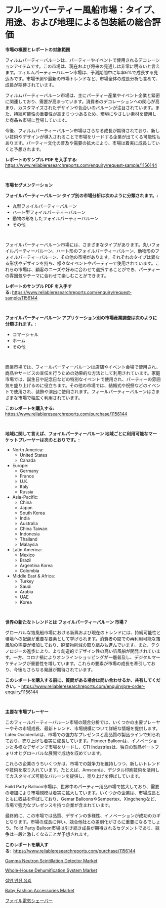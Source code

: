 <p><h1>フルーツパーティー風船市場：タイプ、用途、および地理による包装紙の総合評価</h1></p><p><strong>市場の概要とレポートの対象範囲</strong></p>
<p><p>フィルムパーティーバルーンは、パーティーやイベントで使用されるデコレーションアイテムです。この市場は、現在および将来の見通しは非常に明るいと言えます。フィルムパーティーバルーン市場は、予測期間中に年率6%で成長する見込みです。市場予測や最新の市場トレンドなど、市場全体の成長分析も含めて、成長が期待されています。</p><p>フィルムパーティーバルーン市場は、主にパーティー産業やイベント企業と緊密に関連しており、需要が高まっています。消費者のデコレーションへの関心が高まり、カスタマイズされたデザインや色合いのバルーンが注目されています。また、持続可能性の重要性が高まりつつあるため、環境にやさしい素材を使用した商品も市場に登場しています。</p><p>今後、フィルムパーティーバルーン市場はさらなる成長が期待されており、新しい技術やデザインが導入されることで市場をリードする企業が出てくる可能性もあります。パーティー文化の普及や需要の拡大により、市場は着実に成長していくと予想されます。</p></p>
<p><strong>レポートのサンプル PDF を入手する:</strong> <a href="https://www.reliableresearchreports.com/enquiry/request-sample/1156144">https://www.reliableresearchreports.com/enquiry/request-sample/1156144</a></p>
<p>&nbsp;</p>
<p><strong>市場セグメンテーション</strong></p>
<p><strong>フォイルパーティーバルーン タイプ別の市場分析は次のように分類されます。:</strong></p>
<p><ul><li>丸型フォイルパーティーバルーン</li><li>ハート型フォイルパーティーバルーン</li><li>動物の形をしたフォイルパーティーバルーン</li><li>その他</li></ul></p>
<p>&nbsp;</p>
<p><p>フォイルパーティーバルーン市場には、さまざまなタイプがあります。丸いフォイルパーティーバルーン、ハート形のフォイルパーティーバルーン、動物形のフォイルパーティーバルーン、その他の市場があります。それぞれのタイプは異なる形状やデザインを持ち、様々なイベントやパーティーで使用されています。これらの市場は、顧客のニーズや好みに合わせて選択することができ、パーティーの雰囲気やテーマに合わせて楽しむことができます。</p></p>
<p><strong>レポートのサンプル PDF を入手する:</strong>&nbsp;<a href="https://www.reliableresearchreports.com/enquiry/request-sample/1156144">https://www.reliableresearchreports.com/enquiry/request-sample/1156144</a></p>
<p>&nbsp;</p>
<p><strong> フォイルパーティーバルーン アプリケーション別の市場産業調査は次のように分類されます。:</strong></p>
<p><ul><li>コマーシャル</li><li>ホーム</li><li>その他</li></ul></p>
<p>&nbsp;</p>
<p><p>商業市場では、フィールパーティーバルーンは店舗やイベント会場で使用され、商品やサービスの宣伝を行うための効果的な方法として利用されています。家庭市場では、誕生日や記念日などの特別なイベントで使用され、パーティーの雰囲気を盛り上げるのに役立ちます。その他の市場では、結婚式や祝祭などのイベントで使用され、装飾や演出に使用されます。フィールパーティーバルーンはさまざまな市場で幅広く利用されています。</p></p>
<p><strong>このレポートを購入する:</strong>&nbsp; <a href="https://www.reliableresearchreports.com/purchase/1156144">https://www.reliableresearchreports.com/purchase/1156144</a></p>
<p>&nbsp;</p>
<p><strong>地域に関して言えば、フォイルパーティーバルーン 地域ごとに利用可能なマーケットプレーヤーは次のとおりです。:</strong></p>
<p><ul>
    <li>
        North America:
        <ul>
            <li>United States</li>
            <li>Canada</li>
        </ul>
    </li>
    <li>
        Europe:
        <ul>
            <li>Germany</li>
            <li>France</li>
            <li>U.K.</li>
            <li>Italy</li>
            <li>Russia</li>
        </ul>
    </li>
    <li>
        Asia-Pacific:
        <ul>
            <li>China</li>
            <li>Japan</li>
            <li>South Korea</li>
            <li>India</li>
            <li>Australia</li>
            <li>China Taiwan</li>
            <li>Indonesia</li>
            <li>Thailand</li>
            <li>Malaysia</li>
        </ul>
    </li>
    <li>
        Latin America:
        <ul>
            <li>Mexico</li>
            <li>Brazil</li>
            <li>Argentina Korea</li>
            <li>Colombia</li>
        </ul>
    </li>
    <li>
        Middle East & Africa:
        <ul>
            <li>Turkey</li>
            <li>Saudi</li>
            <li>Arabia</li>
            <li>UAE</li>
            <li>Korea</li>
        </ul>
    </li>
    </ul></p>
<p>&nbsp;</p>
<p><strong>世界の新たなトレンドとは フォイルパーティーバルーン 市場？</strong></p>
<p><p>グローバルな箔風船市場における新興および現在のトレンドには、持続可能性と環境への配慮が重要な要素として挙げられます。消費者の間での再利用可能な箔風船の需要が増加しており、廃棄物削減の取り組みも進んでいます。また、テクノロジーの進歩により、より創造的でデザイン性の高い箔風船が開発されています。一方、コロナ禍によりオンラインショッピングが一層普及し、デジタルマーケティングが重要性を増しています。これらの要素が市場の成長を牽引しており、今後もさらなる発展が期待されています。</p></p>
<p><strong>このレポートを購入する前に、質問がある場合は問い合わせるか、共有してください。</strong>- <a href="https://www.reliableresearchreports.com/enquiry/pre-order-enquiry/1156144">https://www.reliableresearchreports.com/enquiry/pre-order-enquiry/1156144</a></p>
<p>&nbsp;</p>
<p><strong>主要な市場プレーヤー</strong></p>
<p><p>このフィールパーティーバルーン市場の競合分析では、いくつかの主要プレーヤーやその市場成長、最新トレンド、市場規模について詳細な情報を提供します。Latex Occidentalは、市場での強力なプレゼンスと高品質の製品ラインで知られており、売り上げも着実に成長しています。Pioneer Balloonは、イノベーションと多様なデザインで市場をリードし、CTI Industriesは、独自の製品ポートフォリオとグローバルな展開で成功を収めています。</p><p>これらの企業のうちいくつかは、市場での競争力を維持しつつ、新しいトレンドや技術を取り入れています。たとえば、Amscanは、デジタル印刷技術を活用してカスタマイズ可能なバルーンを提供し、売り上げを伸ばしています。</p><p>Foild Party Balloon市場は、世界中のパーティー用品市場で拡大しており、需要の増加により市場規模は着実に拡大しています。いくつかの企業は、市場成長とともに収益を伸ばしており、Gemar BalloonsやSempertex、Xingchengなど、市場で強力なプレゼンスを持つ企業が含まれています。</p><p>最終的に、この市場では品質、デザインの多様性、イノベーションが成功のカギとなります。市場の成長に伴い、競合他社との差別化がさらに重要になるでしょう。Foild Party Balloon市場は引き続き成長が期待されるセグメントであり、競争は一段と激しくなることが予想されます。</p></p>
<p><strong>このレポートを購入する:</strong>&nbsp;&nbsp;<a href="https://www.reliableresearchreports.com/purchase/1156144">https://www.reliableresearchreports.com/purchase/1156144</a></p>
<p><p><a href="https://bubble-tree-ea4.notion.site/Gamma-Neutron-Scintillation-Detector-Market-Size-2024-2031-Global-Industrial-Analysis-Key-Geograp-18dff12c465647f98eba3fafd716fa0a">Gamma Neutron Scintillation Detector Market</a></p><p><a href="https://issuu.com/reportprime-2/docs/whole-house-dehumification-system-market-size-2030">Whole-House Dehumification System Market</a></p><p><a href="https://medium.com/@lionelmclaughlin9078/%EB%8B%A8%EC%97%B4-%EC%95%88%EC%A0%84-%EC%9C%A0%EB%A6%AC-%EC%8B%9C%EC%9E%A5-%EA%B2%BD%EC%9F%81-%EB%B6%84%EC%84%9D-%EC%8B%9C%EC%9E%A5-%ED%8A%B8%EB%A0%8C%EB%93%9C-%EB%B0%8F-2031%EB%85%84%EA%B9%8C%EC%A7%80%EC%9D%98-%EC%98%88%EC%B8%A1-a48277ef858a">절연 안전 유리</a></p><p><a href="https://view.publitas.com/reportprime-1/baby-fashion-accessories-market-with-the-goal-of-estimating-the-market-size-and-future-growth-potential-of-various-market-segments-based-on-component-applications-end-user-and-region/">Baby Fashion Accessories Market</a></p><p><a href="https://github.com/sghwr779811674/Market-Research-Report-List-1/blob/main/8398138187356.md">フォイル電気シェーバー</a></p></p>
